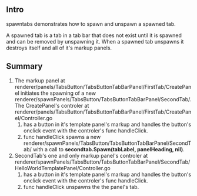 ## Intro

spawntabs demonstrates how to spawn and unspawn a spawned tab.

A spawned tab is a tab in a tab bar that does not exist until it is spawned and can be removed by unspawning it. When a spawned tab unspawns it destroys itself and all of it's markup panels.

## Summary

1. The markup panel at renderer/panels/TabsButton/TabsButtonTabBarPanel/FirstTab/CreatePanel initiates the spawning of a new renderer/spawnPanels/TabsButton/TabsButtonTabBarPanel/SecondTab/. The CreatePanel's controler at renderer/panels/TabsButton/TabsButtonTabBarPanel/FirstTab/CreatePanel/Controller.go
   1. has a button in it's template panel's markup and handles the button's onclick event with the controler's func handleClick.
   1. func handleClick spawns a new renderer/spawnPanels/TabsButton/TabsButtonTabBarPanel/SecondTab/ with a call to **secondtab.Spawn(tabLabel, panelHeading, nil)**.
1. SecondTab's one and only markup panel's controler at renderer/spawnPanels/TabsButton/TabsButtonTabBarPanel/SecondTab/HelloWorldTemplatePanel/Controller.go
   1. has a button in it's template panel's markup and handles the button's onclick event with the controler's func handleClick.
   1. func handleClick unspawns the the panel's tab.

